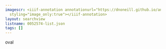 ```yaml
---
imagescr: <iiif-annotation annotationurl="https://dnoneill.github.io/annotate/annotations/0052574-003.json"
  styling="image_only:true"></iiif-annotation>
layout: searchview
listname: 0052574-list.json
tags: []
---
```

oval